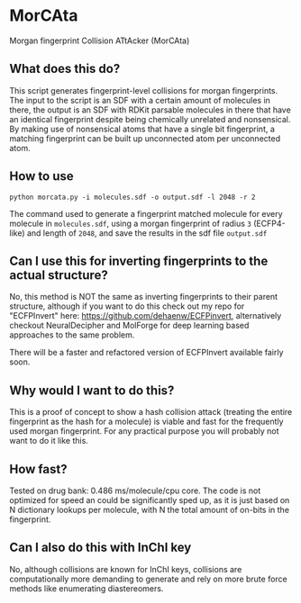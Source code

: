 # MorCAta
Morgan fingerprint Collision ATtAcker (MorCAta)

## What does this do?

This script generates fingerprint-level collisions for morgan fingerprints. The input to the script is an SDF with a certain amount of molecules in there, the output is an SDF with RDKit parsable molecules in there that have an identical fingerprint despite being chemically unrelated and nonsensical. By making use of nonsensical atoms that have a single bit fingerprint, a matching fingerprint can be built up unconnected atom per unconnected atom.

## How to use

`python morcata.py -i molecules.sdf -o output.sdf -l 2048 -r 2`

The command used to generate a fingerprint matched molecule for every molecule in `molecules.sdf`, using a morgan fingerprint of radius `3` (ECFP4-like) and length of `2048`, and save the results in the sdf file `output.sdf`

## Can I use this for inverting fingerprints to the actual structure?

No, this method is NOT the same as inverting fingerprints to their parent structure, although if you want to do this check out my repo for "ECFPInvert" here: https://github.com/dehaenw/ECFPinvert, alternatively checkout NeuralDecipher and MolForge for deep learning based approaches to the same problem.

There will be a faster and refactored version of ECFPInvert available fairly soon.

## Why would I want to do this?

This is a proof of concept to show a hash collision attack (treating the entire fingerprint as the hash for a molecule) is viable and fast for the frequently used morgan fingerprint. For any practical purpose you will probably not want to do it like this.

## How fast?

Tested on drug bank: 0.486 ms/molecule/cpu core. The code is not optimized for speed an could be significantly sped up, as it is just based on N dictionary lookups per molecule, with N the total amount of on-bits in the fingerprint. 

## Can I also do this with InChI key

No, although collisions are known for InChI keys, collisions are computationally more demanding to generate and rely on more brute force methods like enumerating diastereomers.
